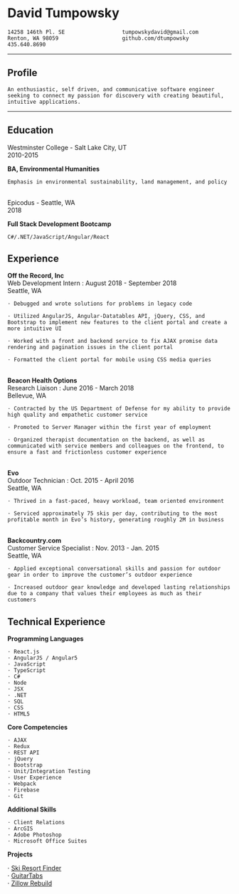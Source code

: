 David Tumpowsky
============

    14258 146th Pl. SE                  tumpowskydavid@gmail.com
    Renton, WA 98059                    github.com/dtumpowsky
    435.640.8690

------------------- -------------------
Profile
---------

    An enthusiastic, self driven, and communicative software engineer seeking to connect my passion for discovery with creating beautiful, intuitive applications.
------------------- -------------------

Education
---------

Westminster College - Salt Lake City, UT\
2010-2015

   **BA, Environmental Humanities**

    Emphasis in environmental sustainability, land management, and policy

\
Epicodus - Seattle, WA\
2018

   **Full Stack Development Bootcamp**

    C#/.NET/JavaScript/Angular/React

Experience
----------

**Off the Record, Inc** \
Web Development Intern : August 2018 - September 2018\
Seattle, WA

    ⋅ Debugged and wrote solutions for problems in legacy code

    ⋅ Utilized AngularJS, Angular-Datatables API, jQuery, CSS, and Bootstrap to implement new features to the client portal and create a more intuitive UI

    ⋅ Worked with a front and backend service to fix AJAX promise data rendering and pagination issues in the client portal

    ⋅ Formatted the client portal for mobile using CSS media queries

\
**Beacon Health Options** \
Research Liaison : June 2016 - March 2018\
Bellevue, WA

    ⋅ Contracted by the US Department of Defense for my ability to provide high quality and empathetic customer service

    ⋅ Promoted to Server Manager within the first year of employment

    ⋅ Organized therapist documentation on the backend, as well as communicated with service members and colleagues on the frontend, to ensure a fast and frictionless customer experience

\
**Evo** \
Outdoor Technician : Oct. 2015 - April 2016\
Seattle, WA

    ⋅ Thrived in a fast-paced, heavy workload, team oriented environment
    
    ⋅ Serviced approximately 75 skis per day, contributing to the most profitable month in Evo’s history, generating roughly 2M in business

\
**Backcountry.com** \
Customer Service Specialist : Nov. 2013 - Jan. 2015\
Seattle, WA

    ⋅ Applied exceptional conversational skills and passion for outdoor gear in order to improve the customer’s outdoor experience

    ⋅ Increased outdoor gear knowledge and developed lasting relationships due to a company that values their employees as much as their customers

Technical Experience
--------------------

**Programming Languages**

    ⋅ React.js
    ⋅ AngularJS / Angular5
    ⋅ JavaScript
    ⋅ TypeScript
    ⋅ C#
    ⋅ Node
    ⋅ JSX
    ⋅ .NET
    ⋅ SQL
    ⋅ CSS
    ⋅ HTML5

**Core Competencies**

    ⋅ AJAX
    ⋅ Redux
    ⋅ REST API
    ⋅ jQuery
    ⋅ Bootstrap
    ⋅ Unit/Integration Testing
    ⋅ User Experience
    ⋅ Webpack
    ⋅ Firebase
    ⋅ Git

**Additional Skills**

    ⋅ Client Relations
    ⋅ ArcGIS
    ⋅ Adobe Photoshop
    ⋅ Microsoft Office Suites

**Projects**

  ⋅ [Ski Resort Finder](https://github.com/githubuser/ski-resort-finder)\
  ⋅ [GuitarTabs](https://github.com/githubuser/GuitarTabs)\
  ⋅ [Zillow Rebuild](https://github.com/githubuser/Zillow-Rebuild)
